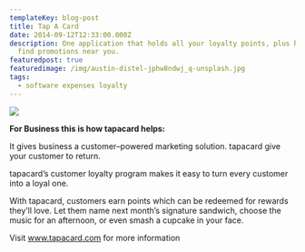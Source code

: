 ```yaml
---
templateKey: blog-post
title: Tap A Card
date: 2014-09-12T12:33:00.000Z
description: One application that holds all your loyalty points, plus helps you
  find promotions near you.
featuredpost: true
featuredimage: /img/austin-distel-jphw8ndwj_q-unsplash.jpg
tags:
  - software expenses loyalty
---
```

![](/img/austin-distel-jphw8ndwj_q-unsplash.jpg)

**For Business this is how tapacard helps:**

It gives business a customer–powered marketing solution. tapacard give your customer to return.

tapacard’s customer loyalty program makes it easy to turn every customer into a loyal one.

With tapacard, customers earn points which can be redeemed for rewards they’ll love. Let them name next month’s signature sandwich, choose the music for an afternoon, or even smash a cupcake in your face.

Visit www.tapacard.com for more information